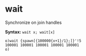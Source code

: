# wait

Synchronize on join handles

**Syntax:** ```wait x; wait[x]```

```o
o)wait {spawn[{100000{x+1}/1};]}'!5
100001 100001 100001 100001 100001
o)
```
